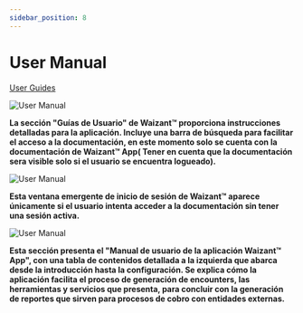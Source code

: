 ```yaml
---
sidebar_position: 8
---
```


# User Manual

[User Guides](https://www.waizant.com/guides)

![User Manual](/img/store-usuario/user_guide.png )

**La sección "Guías de Usuario" de Waizant™ proporciona instrucciones detalladas para la aplicación. Incluye una barra de búsqueda para facilitar el acceso a la documentación, en este momento solo se cuenta con la documentación de Waizant™ App( Tener en cuenta que la documentación sera visible solo si el usuario se encuentra logueado).**

![User Manual](/img/store-usuario/user_guide_login.png )

**Esta ventana emergente de inicio de sesión de Waizant™ aparece únicamente si el usuario intenta acceder a la documentación sin tener una sesión activa.**

![User Manual](/img/store-usuario/user_guide_app.png )

**Esta sección presenta el "Manual de usuario de la aplicación Waizant™ App", con una tabla de contenidos detallada a la izquierda que abarca desde la introducción hasta la configuración. Se explica cómo la aplicación facilita el proceso de generación de encounters, las herramientas y servicios que presenta, para concluir con la generación de reportes que sirven para procesos de cobro con entidades externas.**
